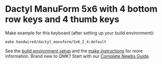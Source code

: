 # Dactyl ManuForm 5x6 with 4 bottom row keys and 4 thumb keys

Make example for this keyboard (after setting up your build environment):

    make handwired/dactyl_manuform/5x6_2_4:default

See the [build environment setup](https://docs.qmk.fm/#/getting_started_build_tools) and the [make instructions](https://docs.qmk.fm/#/getting_started_make_guide) for more information. Brand new to QMK? Start with our [Complete Newbs Guide](https://docs.qmk.fm/#/newbs).
